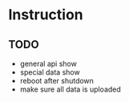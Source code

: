 # Instruction

## TODO

- general api show
- special data show
- reboot after shutdown
- make sure all data is uploaded

